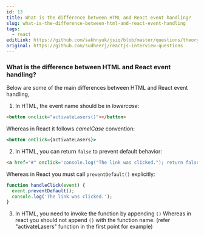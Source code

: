 ```yaml
---
id: 13
title: What is the difference between HTML and React event handling?
slug: what-is-the-difference-between-html-and-react-event-handling
tags:
  - react
editLink: https://github.com/sakhnyuk/jsiq/blob/master/questions/theory/react/13.md
original: https://github.com/sudheerj/reactjs-interview-questions
---
```


### What is the difference between HTML and React event handling?

Below are some of the main differences between HTML and React event handling,

1. In HTML, the event name should be in _lowercase_:

```html
<button onclick="activateLasers()"></button>
```

Whereas in React it follows _camelCase_ convention:

```jsx
<button onClick={activateLasers}>
```

2. In HTML, you can return `false` to prevent default behavior:

```html
<a href="#" onclick='console.log("The link was clicked."); return false;' />
```

Whereas in React you must call `preventDefault()` explicitly:

```javascript
function handleClick(event) {
  event.preventDefault();
  console.log('The link was clicked.');
}
```

3. In HTML, you need to invoke the function by appending `()` Whereas in react you should not append `()` with the function name. (refer "activateLasers" function in the first point for example)